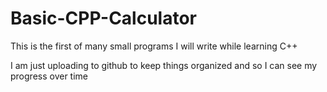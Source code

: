 # Basic-CPP-Calculator

This is the first of many small programs I will write while learning C++

I am just uploading to github to keep things organized and so I can see my progress over time
